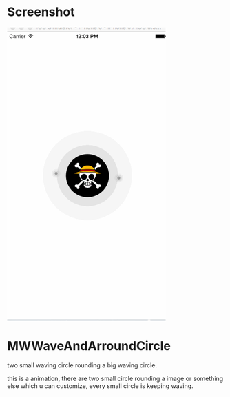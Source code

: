 # Screenshot

 ![image](https://github.com/MathewWang/MWWaveAndArroundCircle/blob/master/OnePiece.gif)

# MWWaveAndArroundCircle
two small waving circle rounding a big waving circle.

this is a animation, there are two small circle rounding a image or something else which u can customize, every small circle is keeping waving.
